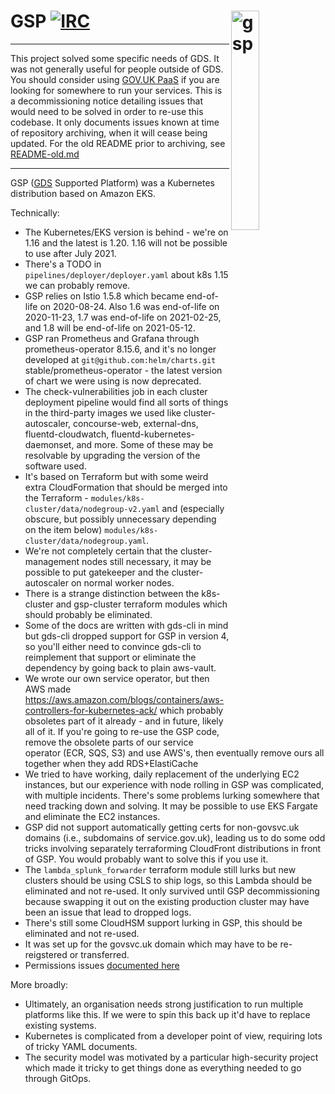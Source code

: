 # GSP [![IRC](https://img.shields.io/badge/kubernetes-v1.16-0099ef.svg)]() <img align="right" src="./docs/assets/gsp.png" alt="gsp" width="30%" height="whatever">

***
This project solved some specific needs of GDS. It was not generally useful for people outside of GDS. You should consider using [GOV.UK PaaS](https://www.cloud.service.gov.uk/) if you are looking for somewhere to run your services.
This is a decommissioning notice detailing issues that would need to be solved in order to re-use this codebase. It only documents issues known at time of repository archiving, when it will cease being updated.
For the old README prior to archiving, see [README-old.md](/README-old.md)
***

GSP ([GDS](https://www.gov.uk/government/organisations/government-digital-service) Supported Platform) was a Kubernetes distribution based on Amazon EKS.

Technically:
* The Kubernetes/EKS version is behind - we're on 1.16 and the latest is 1.20. 1.16 will not be possible to use after July 2021.
 * There's a TODO in `pipelines/deployer/deployer.yaml` about k8s 1.15 we can probably remove.
* GSP relies on Istio 1.5.8 which became end-of-life on 2020-08-24. Also 1.6 was end-of-life on 2020-11-23, 1.7 was end-of-life on 2021-02-25, and 1.8 will be end-of-life on 2021-05-12.
* GSP ran Prometheus and Grafana through prometheus-operator 8.15.6, and it's no longer developed at `git@github.com:helm/charts.git` stable/prometheus-operator - the latest version of chart we were using is now deprecated.
* The check-vulnerabilities job in each cluster deployment pipeline would find all sorts of things in the third-party images we used like cluster-autoscaler, concourse-web, external-dns, fluentd-cloudwatch, fluentd-kubernetes-daemonset, and more. Some of these may be resolvable by upgrading the version of the software used.
* It's based on Terraform but with some weird extra CloudFormation that should be merged into the Terraform - `modules/k8s-cluster/data/nodegroup-v2.yaml` and (especially obscure, but possibly unnecessary depending on the item below) `modules/k8s-cluster/data/nodegroup.yaml`.
* We're not completely certain that the cluster-management nodes still necessary, it may be possible to put gatekeeper and the cluster-autoscaler on normal worker nodes.
* There is a strange distinction between the k8s-cluster and gsp-cluster terraform modules which should probably be eliminated.
* Some of the docs are written with gds-cli in mind but gds-cli dropped support for GSP in version 4, so you'll either need to convince gds-cli to reimplement that support or eliminate the dependency by going back to plain aws-vault.
* We wrote our own service operator, but then AWS made https://aws.amazon.com/blogs/containers/aws-controllers-for-kubernetes-ack/ which probably obsoletes part of it already - and in future, likely all of it. If you're going to re-use the GSP code, remove the obsolete parts of our service operator (ECR, SQS, S3) and use AWS's, then eventually remove ours all together when they add RDS+ElastiCache
* We tried to have working, daily replacement of the underlying EC2 instances, but our experience with node rolling in GSP was complicated, with multiple incidents. There's some problems lurking somewhere that need tracking down and solving. It may be possible to use EKS Fargate and eliminate the EC2 instances.
* GSP did not support automatically getting certs for non-govsvc.uk domains (i.e., subdomains of service.gov.uk), leading us to do some odd tricks involving separately terraforming CloudFront distributions in front of GSP. You would probably want to solve this if you use it.
* The `lambda_splunk_forwarder` terraform module still lurks but new clusters should be using CSLS to ship logs, so this Lambda should be eliminated and not re-used. It only survived until GSP decommissioning because swapping it out on the existing production cluster may have been an issue that lead to dropped logs.
* There's still some CloudHSM support lurking in GSP, this should be eliminated and not re-used.
* It was set up for the govsvc.uk domain which may have to be re-reigstered or transferred.
* Permissions issues [documented here](https://docs.google.com/document/d/1za1H8XZaDd9LUUpOd0fmbwY3EOz35G39d7xJ5F_e6A4/edit?usp=sharing)

More broadly:
* Ultimately, an organisation needs strong justification to run multiple platforms like this. If we were to spin this back up it'd have to replace existing systems.
* Kubernetes is complicated from a developer point of view, requiring lots of tricky YAML documents.
* The security model was motivated by a particular high-security project which made it tricky to get things done as everything needed to go through GitOps.